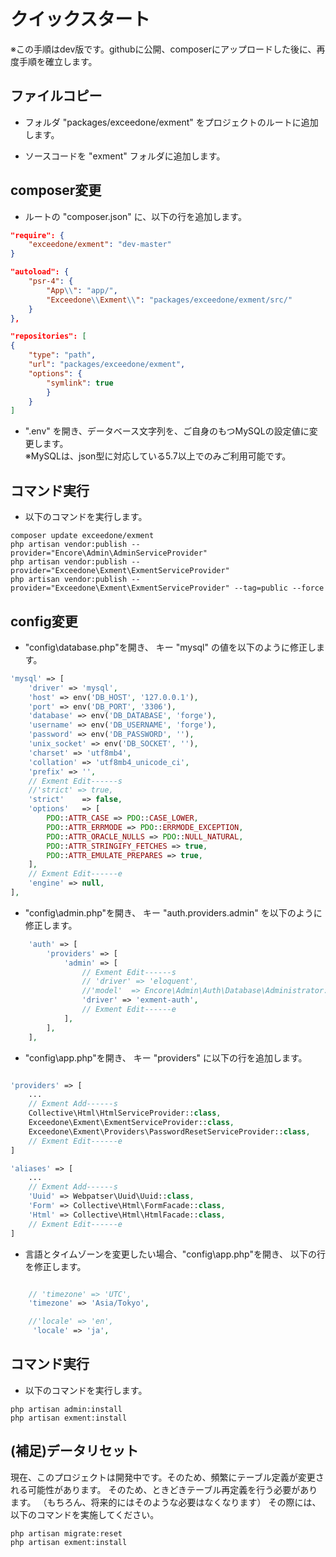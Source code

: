 # クイックスタート
※この手順はdev版です。githubに公開、composerにアップロードした後に、再度手順を確立します。

## ファイルコピー
- フォルダ "packages/exceedone/exment" をプロジェクトのルートに追加します。

- ソースコードを "exment" フォルダに追加します。

## composer変更

- ルートの "composer.json" に、以下の行を追加します。

~~~ json
"require": {
    "exceedone/exment": "dev-master"
}

"autoload": {
    "psr-4": {
        "App\\": "app/",
        "Exceedone\\Exment\\": "packages/exceedone/exment/src/"
    }
},

"repositories": [
{
    "type": "path",
    "url": "packages/exceedone/exment",
    "options": {
        "symlink": true
        }
    }
]

~~~


- ".env" を開き、データベース文字列を、ご自身のもつMySQLの設定値に変更します。  
※MySQLは、json型に対応している5.7以上でのみご利用可能です。


## コマンド実行
- 以下のコマンドを実行します。

~~~
composer update exceedone/exment
php artisan vendor:publish --provider="Encore\Admin\AdminServiceProvider"
php artisan vendor:publish --provider="Exceedone\Exment\ExmentServiceProvider"
php artisan vendor:publish --provider="Exceedone\Exment\ExmentServiceProvider" --tag=public --force
~~~

## config変更

- "config\database.php"を開き、 キー "mysql" の値を以下のように修正します。

~~~ php
'mysql' => [
    'driver' => 'mysql',
    'host' => env('DB_HOST', '127.0.0.1'),
    'port' => env('DB_PORT', '3306'),
    'database' => env('DB_DATABASE', 'forge'),
    'username' => env('DB_USERNAME', 'forge'),
    'password' => env('DB_PASSWORD', ''),
    'unix_socket' => env('DB_SOCKET', ''),
    'charset' => 'utf8mb4',
    'collation' => 'utf8mb4_unicode_ci',
    'prefix' => '',
    // Exment Edit------s
    //'strict' => true,
    'strict'    => false,
    'options'   => [
        PDO::ATTR_CASE => PDO::CASE_LOWER,
        PDO::ATTR_ERRMODE => PDO::ERRMODE_EXCEPTION,
        PDO::ATTR_ORACLE_NULLS => PDO::NULL_NATURAL,
        PDO::ATTR_STRINGIFY_FETCHES => true,
        PDO::ATTR_EMULATE_PREPARES => true,
    ],
    // Exment Edit------e
    'engine' => null,
],

~~~


- "config\admin.php"を開き、 キー "auth.providers.admin" を以下のように修正します。

~~~ php
    'auth' => [
        'providers' => [
            'admin' => [
                // Exment Edit------s
                // 'driver' => 'eloquent',
                //'model'  => Encore\Admin\Auth\Database\Administrator::class,
                'driver' => 'exment-auth',
                // Exment Edit------e
            ],
        ],
    ],
~~~


- "config\app.php"を開き、 キー "providers" に以下の行を追加します。

~~~ php

'providers' => [
    ...
    // Exment Add------s
    Collective\Html\HtmlServiceProvider::class,
    Exceedone\Exment\ExmentServiceProvider::class,
    Exceedone\Exment\Providers\PasswordResetServiceProvider::class,
    // Exment Edit------e
]

'aliases' => [
    ...
    // Exment Add------s
    'Uuid' => Webpatser\Uuid\Uuid::class,
    'Form' => Collective\Html\FormFacade::class,
    'Html' => Collective\Html\HtmlFacade::class,
    // Exment Edit------e
]

~~~


- 言語とタイムゾーンを変更したい場合、"config\app.php"を開き、 以下の行を修正します。

~~~ php

    // 'timezone' => 'UTC',
    'timezone' => 'Asia/Tokyo',

    //'locale' => 'en',
     'locale' => 'ja',

~~~


## コマンド実行
- 以下のコマンドを実行します。

~~~
php artisan admin:install
php artisan exment:install
~~~

## (補足)データリセット
現在、このプロジェクトは開発中です。そのため、頻繁にテーブル定義が変更される可能性があります。
そのため、ときどきテーブル再定義を行う必要があります。
（もちろん、将来的にはそのような必要はなくなります）
その際には、以下のコマンドを実施してください。

~~~
php artisan migrate:reset
php artisan exment:install
~~~
